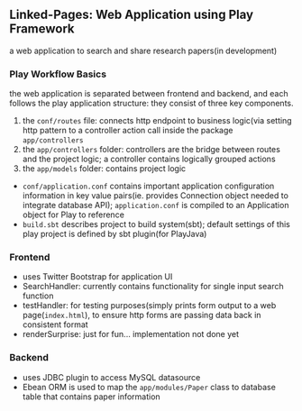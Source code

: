 
## Linked-Pages: Web Application using Play Framework
a web application to search and share research papers(in development)

### Play Workflow Basics
the web application is separated between frontend and backend, and each follows the play application structure: they consist of three key components.

1. the `conf/routes` file: connects http endpoint to business logic(via setting http pattern to a controller action call inside the package `app/controllers`
2. the `app/controllers` folder: controllers are the bridge between routes and the project logic; a controller contains logically grouped actions
3. the `app/models` folder: contains project logic
* `conf/application.conf` contains important application configuration information in key value pairs(ie. provides Connection object needed to integrate database API); `application.conf` is compiled to an Application object for Play to reference
* `build.sbt` describes project to build system(sbt); default settings of this play project is defined by sbt plugin(for PlayJava)

### Frontend
- uses Twitter Bootstrap for application UI
- SearchHandler: currently contains functionality for single input search function
- testHandler: for testing purposes(simply prints form output to a web page(`index.html`), to ensure http forms are passing data back in consistent format
- renderSurprise: just for fun... implementation not done yet


### Backend
- uses JDBC plugin to access MySQL datasource
- Ebean ORM is used to map the `app/modules/Paper` class to database table that contains paper information
